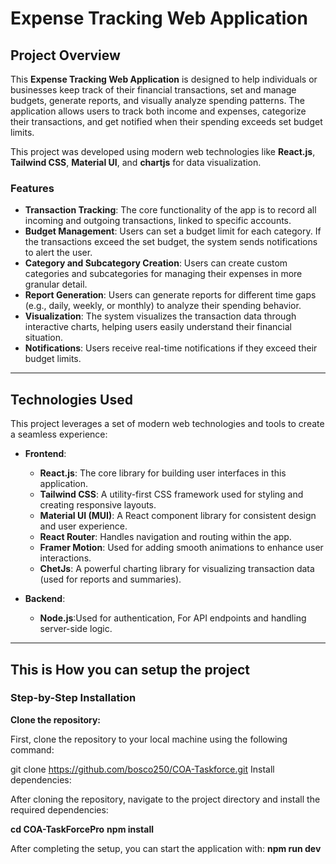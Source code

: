# Expense Tracking Web Application

## Project Overview

This **Expense Tracking Web Application** is designed to help individuals or businesses keep track of their financial transactions, set and manage budgets, generate reports, and visually analyze spending patterns. The application allows users to track both income and expenses, categorize their transactions, and get notified when their spending exceeds set budget limits.

This project was developed using modern web technologies like **React.js**, **Tailwind CSS**, **Material UI**, and **chartjs** for data visualization.

### Features

- **Transaction Tracking**: The core functionality of the app is to record all incoming and outgoing transactions, linked to specific accounts.
- **Budget Management**: Users can set a budget limit for each category. If the transactions exceed the set budget, the system sends notifications to alert the user.
- **Category and Subcategory Creation**: Users can create custom categories and subcategories for managing their expenses in more granular detail.
- **Report Generation**: Users can generate reports for different time gaps (e.g., daily, weekly, or monthly) to analyze their spending behavior.
- **Visualization**: The system visualizes the transaction data through interactive charts, helping users easily understand their financial situation.
- **Notifications**: Users receive real-time notifications if they exceed their budget limits.

---

## Technologies Used

This project leverages a set of modern web technologies and tools to create a seamless experience:

- **Frontend**:
  - **React.js**: The core library for building user interfaces in this application.
  - **Tailwind CSS**: A utility-first CSS framework used for styling and creating responsive layouts.
  - **Material UI (MUI)**: A React component library for consistent design and user experience.
  - **React Router**: Handles navigation and routing within the app.
  - **Framer Motion**: Used for adding smooth animations to enhance user interactions.
  - **ChetJs**: A powerful charting library for visualizing transaction data (used for reports and summaries).

- **Backend**:
  - **Node.js**:Used for authentication, For API endpoints and handling server-side logic.

---

## This is How you can setup the project

### Step-by-Step Installation

 **Clone the repository:**

   First, clone the repository to your local machine using the following command:

   git clone https://github.com/bosco250/COA-Taskforce.git
Install dependencies:

After cloning the repository, navigate to the project directory and install the required dependencies:

**cd COA-TaskForcePro**
**npm install**


After completing the setup, you can start the application with:
**npm run dev**

